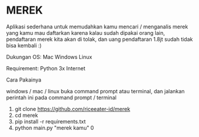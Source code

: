 # MEREK

Aplikasi sederhana untuk memudahkan kamu mencari / menganalis merek yang kamu mau daftarkan 
karena kalau sudah dipakai orang lain, pendaftaran merek kita akan di tolak, dan 
uang pendaftaran 1.8jt  sudah tidak bisa kembali :)

Dukungan OS:
Mac
Windows
Linux

Requirement:
Python 3x
Internet

Cara Pakainya

windows / mac / linux
buka command prompt atau terminal, dan jalankan perintah ini pada command prompt / terminal

1. git clone https://github.com/riceeater-id/merek
2. cd merek
3. pip install -r requirements.txt
4. python main.py "merek kamu" 0
